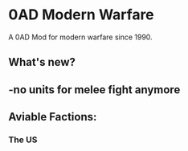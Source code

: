 # 0AD Modern Warfare

A 0AD Mod for modern warfare since 1990.

## What's new?

  -no units for melee fight anymore
  -

## Aviable Factions:

### The US
